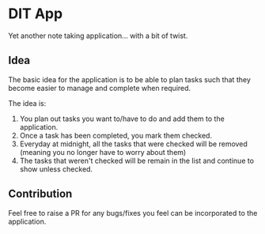 # DIT App

Yet another note taking application... with a bit of twist.

## Idea

The basic idea for the application is to be able to plan tasks such that they become easier to manage and complete when required.

The idea is:
1. You plan out tasks you want to/have to do and add them to the application.
2. Once a task has been completed, you mark them checked.
3. Everyday at midnight, all the tasks that were checked will be removed (meaning you no longer have to worry about them)
4. The tasks that weren't checked will be remain in the list and continue to show unless checked.

## Contribution
Feel free to raise a PR for any bugs/fixes you feel can be incorporated to the application.

